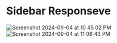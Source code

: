 # Sidebar Responseve
![Screenshot 2024-09-04 at 10 45 02 PM](https://github.com/user-attachments/assets/c1c96a27-33f6-4061-be31-0a8209509822)
![Screenshot 2024-09-04 at 11 06 43 PM](https://github.com/user-attachments/assets/fd591546-60ee-4d11-aa6d-c87dcb8a984d)
